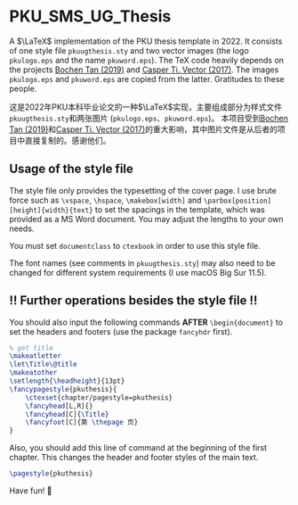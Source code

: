 # PKU_SMS_UG_Thesis
A $\LaTeX$ implementation of the PKU thesis template in 2022. It consists of one style file `pkuugthesis.sty` and two vector images (the logo `pkulogo.eps` and the name `pkuword.eps`).
The TeX code heavily depends on the projects [Bochen Tan (2019)](https://github.com/tbcdebug/PKU_EECS_UGR_THSS) and [Casper Ti. Vector (2017)]( https://github.com/JoeHF/aet_paper). The images `pkulogo.eps` and `pkuword.eps` are copied from the latter. Gratitudes to these people.

这是2022年PKU本科毕业论文的一种$\LaTeX$实现，主要组成部分为样式文件`pkuugthesis.sty`和两张图片 (`pkulogo.eps`、`pkuword.eps`)。
本项目受到[Bochen Tan (2019)](https://github.com/tbcdebug/PKU_EECS_UGR_THSS)和[Casper Ti. Vector (2017)]( https://github.com/JoeHF/aet_paper)的重大影响，其中图片文件是从后者的项目中直接复制的。感谢他们。

## Usage of the style file
The style file only provides the typesetting of the cover page.
I use brute force such as `\vspace`, `\hspace`, `\makebox[width]` and `\parbox[position][height]{width}{text}` to set the spacings in the template, which was provided as a MS Word document. You may adjust the lengths to your own needs.

You must set `documentclass` to `ctexbook` in order to use this style file.

The font names (see comments in `pkuugthesis.sty`) may also need to be changed for different system requirements (I use macOS Big Sur 11.5).

## :bangbang: Further operations besides the style file :bangbang:
You should also input the following commands **AFTER** `\begin{document}` to set the headers and footers (use the package `fancyhdr` first).
```LaTeX
% get title
\makeatletter
\let\Title\@title
\makeatother
\setlength{\headheight}{13pt}
\fancypagestyle{pkuthesis}{
    \ctexset{chapter/pagestyle=pkuthesis}
    \fancyhead[L,R]{}
    \fancyhead[C]{\Title}
    \fancyfoot[C]{第 \thepage 页}
}
```
Also, you should add this line of command at the beginning of the first chapter. This changes the header and footer styles of the main text.
```LaTeX
\pagestyle{pkuthesis}
```

Have fun! :unicorn:
